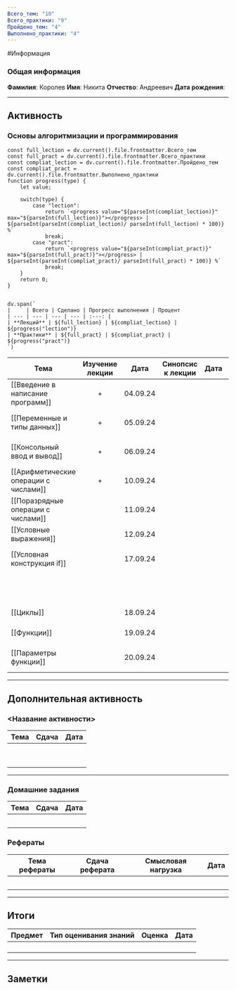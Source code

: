 ```yaml
---
Всего_тем: "10"
Всего_практики: "9"
Пройдено_тем: "4"
Выполнено_практики: "4"
---
```

#Информация
### Общая информация

**Фамилия**: Королев
**Имя**: Никита
**Отчество**: Андреевич
**Дата рождения**: 

---
## Активность

###  Основы алгоритмизации и программирования

```dataviewjs
const full_lection = dv.current().file.frontmatter.Всего_тем
const full_pract = dv.current().file.frontmatter.Всего_практики
const compliat_lection = dv.current().file.frontmatter.Пройдено_тем
const compliat_pract = dv.current().file.frontmatter.Выполнено_практики
function progress(type) {
    let value;
    
    switch(type) {
        case "lection": 
			return `<progress value="${parseInt(compliat_lection)}" max="${parseInt(full_lection)}"></progress> | ${parseInt(parseInt(compliat_lection)/ parseInt(full_lection) * 100)} %`
            break;
        case "pract":
			return `<progress value="${parseInt(compliat_pract)}" max="${parseInt(full_pract)}"></progress> | ${parseInt(parseInt(compliat_pract)/ parseInt(full_pract) * 100)} %`
            break;
    }
    return 0;
}


dv.span(`
|     | Всего | Сделано | Прогресс выполнения | Процент 
| --- | --- | --- | --- | :---: |
| **Лекций** | ${full_lection} | ${compliat_lection} | ${progress("lection")}
| **Практики** | ${full_pract} | ${compliat_pract} | ${progress("pract")}
`)
```

| Тема                                  | Изучение лекции | Дата     | Синопсис к лекции | Дата |                Практика                 | Дата     |
| ------------------------------------- | :-------------: | -------- | :---------------: | ---- | :-------------------------------------: | -------- |
| [[Введение в написание программ]]     |        +        | 04.09.24 |                   |      |      [[Задание. Первая программа]]      | 04.09.24 |
| [[Переменные и типы данных]]          |        +        | 05.09.24 |                   |      |   [[Задание. Динамическая типизация]]   | 17.09.24 |
| [[Консольный ввод и вывод]]           |        +        | 06.09.24 |                   |      |    [[Задание. Данные пользователя]]     | 17.09.24 |
| [[Арифметические операции с числами]] |        +        | 10.09.24 |                   |      |  [[Задание. Арифметические операции]]   | 20.09.24 |
| [[Поразрядные операции с числами]]    |                 | 11.09.24 |                   |      |                                         |          |
| [[Условные выражения]]                |                 | 12.09.24 |                   |      |                                         |          |
| [[Условная конструкция if]]           |                 | 17.09.24 |                   |      |  [[Задание. Условная конструкция if]]   |          |
|                                       |                 |          |                   |      | [[Упражнения. Условная конструкция if]] |          |
| [[Циклы]]                             |                 | 18.09.24 |                   |      |           [[Задание. Циклы]]            |          |
| [[Функции]]                           |                 | 19.09.24 |                   |      |          [[Задание. Функции]]           |          |
| [[Параметры функции]]                 |                 | 20.09.24 |                   |      |     [[Задание. Параметры функций]]      |          |

---
## Дополнительная активность

### <Название активности>

| Тема | Сдача | Дата |
| ---- | :---: | :--: |
|      |       |      |
|      |       |      |
|      |       |      |
|      |       |      |
|      |       |      |
|      |       |      |
|      |       |      |
|      |       |      |
|      |       |      |

---
### Домашние задания 

| Тема | Сдача | Дата |
| ---- | :---: | ---- |
|      |       |      |
|      |       |      |
|      |       |      |
|      |       |      |
|      |       |      |

### Рефераты

| Тема рефераты | Сдача реферата | Смысловая нагрузка | Дата |
| ------------- | :------------: | :----------------: | :--: |
|               |                |                    |      |
|               |                |                    |      |
|               |                |                    |      |
|               |                |                    |      |
|               |                |                    |      |

---
## Итоги

| Предмет | Тип оценивания знаний | Оценка | Дата |
| ------- | :-------------------: | :----: | :--: |
|         |                       |        |      |
|         |                       |        |      |
|         |                       |        |      |
|         |                       |        |      |

---
## Заметки